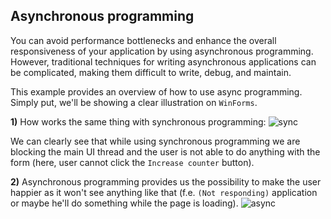 ## Asynchronous programming

You can avoid performance bottlenecks and enhance the overall responsiveness of your application by using asynchronous programming. However, traditional techniques for writing asynchronous applications can be complicated, making them difficult to write, debug, and maintain.

This example provides an overview of how to use async programming. Simply put, we'll be showing a clear illustration on `WinForms`.

**1)** How works the same thing with synchronous programming:
![sync](https://cloud.githubusercontent.com/assets/25085025/22598298/659ec224-ea4c-11e6-96d8-d31f2c107875.gif)

We can clearly see that while using synchronous programming we are blocking the main UI thread and the user is not able to do anything with the form (here, user cannot click the `Increase counter` button).

**2)** Asynchronous programming provides us the possibility to make the user happier as it won't see anything like that (f.e. `(Not responding)` application or maybe he'll do something while the page is loading).
![async](https://cloud.githubusercontent.com/assets/25085025/22598402/cf654ebc-ea4c-11e6-920d-6d1294431ee9.gif)
